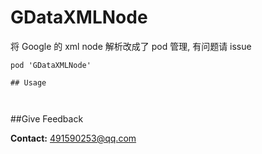 GDataXMLNode
==============
将 Google 的 xml node 解析改成了 pod 管理, 有问题请 issue
 
```
pod 'GDataXMLNode'

## Usage
 
 
```
##Give Feedback

**Contact:**  491590253@qq.com

